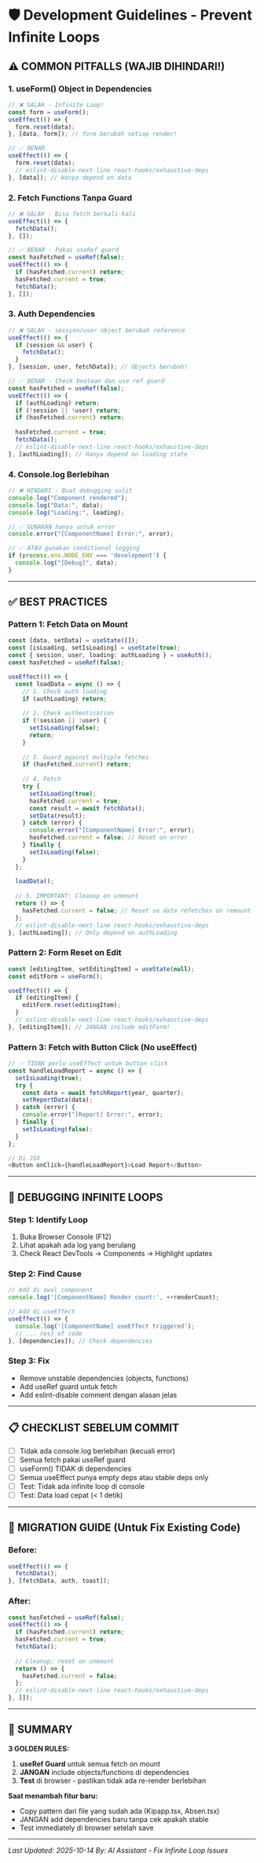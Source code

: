 # 🛡️ Development Guidelines - Prevent Infinite Loops

## ⚠️ COMMON PITFALLS (WAJIB DIHINDARI!)

### 1. **useForm() Object in Dependencies**
```typescript
// ❌ SALAH - Infinite Loop!
const form = useForm();
useEffect(() => {
  form.reset(data);
}, [data, form]); // form berubah setiap render!

// ✅ BENAR
useEffect(() => {
  form.reset(data);
  // eslint-disable-next-line react-hooks/exhaustive-deps
}, [data]); // Hanya depend on data
```

### 2. **Fetch Functions Tanpa Guard**
```typescript
// ❌ SALAH - Bisa fetch berkali-kali
useEffect(() => {
  fetchData();
}, []);

// ✅ BENAR - Pakai useRef guard
const hasFetched = useRef(false);
useEffect(() => {
  if (hasFetched.current) return;
  hasFetched.current = true;
  fetchData();
}, []);
```

### 3. **Auth Dependencies**
```typescript
// ❌ SALAH - session/user object berubah reference
useEffect(() => {
  if (session && user) {
    fetchData();
  }
}, [session, user, fetchData]); // Objects berubah!

// ✅ BENAR - Check boolean dan use ref guard
const hasFetched = useRef(false);
useEffect(() => {
  if (authLoading) return;
  if (!session || !user) return;
  if (hasFetched.current) return;
  
  hasFetched.current = true;
  fetchData();
  // eslint-disable-next-line react-hooks/exhaustive-deps
}, [authLoading]); // Hanya depend on loading state
```

### 4. **Console.log Berlebihan**
```typescript
// ❌ HINDARI - Buat debugging sulit
console.log("Component rendered");
console.log("Data:", data);
console.log("Loading:", loading);

// ✅ GUNAKAN hanya untuk error
console.error("[ComponentName] Error:", error);

// ✅ ATAU gunakan conditional logging
if (process.env.NODE_ENV === 'development') {
  console.log("[Debug]", data);
}
```

---

## ✅ BEST PRACTICES

### Pattern 1: Fetch Data on Mount
```typescript
const [data, setData] = useState([]);
const [isLoading, setIsLoading] = useState(true);
const { session, user, loading: authLoading } = useAuth();
const hasFetched = useRef(false);

useEffect(() => {
  const loadData = async () => {
    // 1. Check auth loading
    if (authLoading) return;
    
    // 2. Check authentication
    if (!session || !user) {
      setIsLoading(false);
      return;
    }
    
    // 3. Guard against multiple fetches
    if (hasFetched.current) return;
    
    // 4. Fetch
    try {
      setIsLoading(true);
      hasFetched.current = true;
      const result = await fetchData();
      setData(result);
    } catch (error) {
      console.error("[ComponentName] Error:", error);
      hasFetched.current = false; // Reset on error
    } finally {
      setIsLoading(false);
    }
  };
  
  loadData();
  
  // 5. IMPORTANT: Cleanup on unmount
  return () => {
    hasFetched.current = false; // Reset so data refetches on remount
  };
  // eslint-disable-next-line react-hooks/exhaustive-deps
}, [authLoading]); // Only depend on authLoading
```

### Pattern 2: Form Reset on Edit
```typescript
const [editingItem, setEditingItem] = useState(null);
const editForm = useForm();

useEffect(() => {
  if (editingItem) {
    editForm.reset(editingItem);
  }
  // eslint-disable-next-line react-hooks/exhaustive-deps
}, [editingItem]); // JANGAN include editForm!
```

### Pattern 3: Fetch with Button Click (No useEffect)
```typescript
// ✅ TIDAK perlu useEffect untuk button click
const handleLoadReport = async () => {
  setIsLoading(true);
  try {
    const data = await fetchReport(year, quarter);
    setReportData(data);
  } catch (error) {
    console.error("[Report] Error:", error);
  } finally {
    setIsLoading(false);
  }
};

// Di JSX
<Button onClick={handleLoadReport}>Load Report</Button>
```

---

## 🚨 DEBUGGING INFINITE LOOPS

### Step 1: Identify Loop
1. Buka Browser Console (F12)
2. Lihat apakah ada log yang berulang
3. Check React DevTools → Components → Highlight updates

### Step 2: Find Cause
```typescript
// Add di awal component
console.log('[ComponentName] Render count:', ++renderCount);

// Add di useEffect
useEffect(() => {
  console.log('[ComponentName] useEffect triggered');
  // ... rest of code
}, [dependencies]); // Check dependencies
```

### Step 3: Fix
- Remove unstable dependencies (objects, functions)
- Add useRef guard untuk fetch
- Add eslint-disable comment dengan alasan jelas

---

## 📋 CHECKLIST SEBELUM COMMIT

- [ ] Tidak ada console.log berlebihan (kecuali error)
- [ ] Semua fetch pakai useRef guard
- [ ] useForm() TIDAK di dependencies
- [ ] Semua useEffect punya empty deps atau stable deps only
- [ ] Test: Tidak ada infinite loop di console
- [ ] Test: Data load cepat (< 1 detik)

---

## 🔄 MIGRATION GUIDE (Untuk Fix Existing Code)

### Before:
```typescript
useEffect(() => {
  fetchData();
}, [fetchData, auth, toast]);
```

### After:
```typescript
const hasFetched = useRef(false);
useEffect(() => {
  if (hasFetched.current) return;
  hasFetched.current = true;
  fetchData();
  
  // Cleanup: reset on unmount
  return () => {
    hasFetched.current = false;
  };
  // eslint-disable-next-line react-hooks/exhaustive-deps
}, []);
```

---

## 🎯 SUMMARY

**3 GOLDEN RULES:**
1. **useRef Guard** untuk semua fetch on mount
2. **JANGAN** include objects/functions di dependencies
3. **Test** di browser - pastikan tidak ada re-render berlebihan

**Saat menambah fitur baru:**
- Copy pattern dari file yang sudah ada (Kipapp.tsx, Absen.tsx)
- JANGAN add dependencies baru tanpa cek apakah stable
- Test immediately di browser setelah save

---

*Last Updated: 2025-10-14*
*By: AI Assistant - Fix Infinite Loop Issues*

